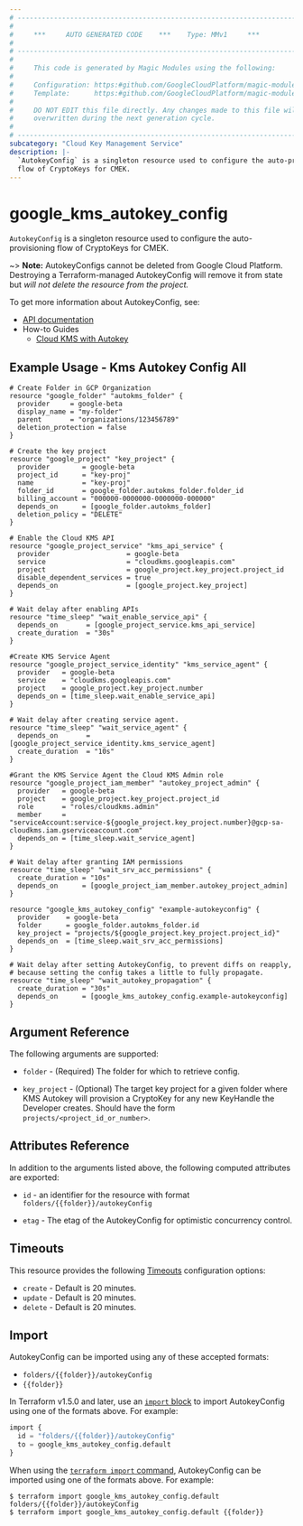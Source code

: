 ```yaml
---
# ----------------------------------------------------------------------------
#
#     ***     AUTO GENERATED CODE    ***    Type: MMv1     ***
#
# ----------------------------------------------------------------------------
#
#     This code is generated by Magic Modules using the following:
#
#     Configuration: https:#github.com/GoogleCloudPlatform/magic-modules/tree/main/mmv1/products/kms/AutokeyConfig.yaml
#     Template:      https:#github.com/GoogleCloudPlatform/magic-modules/tree/main/mmv1/templates/terraform/resource.html.markdown.tmpl
#
#     DO NOT EDIT this file directly. Any changes made to this file will be
#     overwritten during the next generation cycle.
#
# ----------------------------------------------------------------------------
subcategory: "Cloud Key Management Service"
description: |-
  `AutokeyConfig` is a singleton resource used to configure the auto-provisioning
  flow of CryptoKeys for CMEK.
---
```


# google_kms_autokey_config

`AutokeyConfig` is a singleton resource used to configure the auto-provisioning
flow of CryptoKeys for CMEK.


~> **Note:** AutokeyConfigs cannot be deleted from Google Cloud Platform.
Destroying a Terraform-managed AutokeyConfig will remove it from state but
*will not delete the resource from the project.*


To get more information about AutokeyConfig, see:

* [API documentation](https://cloud.google.com/kms/docs/reference/rest/v1/AutokeyConfig)
* How-to Guides
    * [Cloud KMS with Autokey](https://cloud.google.com/kms/docs/kms-with-autokey)

## Example Usage - Kms Autokey Config All


```hcl
# Create Folder in GCP Organization
resource "google_folder" "autokms_folder" {
  provider     = google-beta
  display_name = "my-folder"
  parent       = "organizations/123456789"
  deletion_protection = false
}

# Create the key project
resource "google_project" "key_project" {
  provider        = google-beta
  project_id      = "key-proj"
  name            = "key-proj"
  folder_id       = google_folder.autokms_folder.folder_id
  billing_account = "000000-0000000-0000000-000000"
  depends_on      = [google_folder.autokms_folder]
  deletion_policy = "DELETE"
}

# Enable the Cloud KMS API
resource "google_project_service" "kms_api_service" {
  provider                   = google-beta
  service                    = "cloudkms.googleapis.com"
  project                    = google_project.key_project.project_id
  disable_dependent_services = true
  depends_on                 = [google_project.key_project]
}

# Wait delay after enabling APIs
resource "time_sleep" "wait_enable_service_api" {
  depends_on       = [google_project_service.kms_api_service]
  create_duration  = "30s"
}

#Create KMS Service Agent
resource "google_project_service_identity" "kms_service_agent" {
  provider   = google-beta
  service    = "cloudkms.googleapis.com"
  project    = google_project.key_project.number
  depends_on = [time_sleep.wait_enable_service_api]
}

# Wait delay after creating service agent.
resource "time_sleep" "wait_service_agent" {
  depends_on       = [google_project_service_identity.kms_service_agent]
  create_duration  = "10s"
}

#Grant the KMS Service Agent the Cloud KMS Admin role
resource "google_project_iam_member" "autokey_project_admin" {
  provider   = google-beta
  project    = google_project.key_project.project_id
  role       = "roles/cloudkms.admin"
  member     = "serviceAccount:service-${google_project.key_project.number}@gcp-sa-cloudkms.iam.gserviceaccount.com"
  depends_on = [time_sleep.wait_service_agent]
}

# Wait delay after granting IAM permissions
resource "time_sleep" "wait_srv_acc_permissions" {
  create_duration = "10s"
  depends_on      = [google_project_iam_member.autokey_project_admin]
}

resource "google_kms_autokey_config" "example-autokeyconfig" {
  provider    = google-beta
  folder      = google_folder.autokms_folder.id
  key_project = "projects/${google_project.key_project.project_id}"
  depends_on  = [time_sleep.wait_srv_acc_permissions]
}

# Wait delay after setting AutokeyConfig, to prevent diffs on reapply,
# because setting the config takes a little to fully propagate.
resource "time_sleep" "wait_autokey_propagation" {
  create_duration = "30s"
  depends_on      = [google_kms_autokey_config.example-autokeyconfig]
}
```

## Argument Reference

The following arguments are supported:


* `folder` -
  (Required)
  The folder for which to retrieve config.


* `key_project` -
  (Optional)
  The target key project for a given folder where KMS Autokey will provision a
  CryptoKey for any new KeyHandle the Developer creates. Should have the form
  `projects/<project_id_or_number>`.



## Attributes Reference

In addition to the arguments listed above, the following computed attributes are exported:

* `id` - an identifier for the resource with format `folders/{{folder}}/autokeyConfig`

* `etag` -
  The etag of the AutokeyConfig for optimistic concurrency control.


## Timeouts

This resource provides the following
[Timeouts](https://developer.hashicorp.com/terraform/plugin/sdkv2/resources/retries-and-customizable-timeouts) configuration options:

- `create` - Default is 20 minutes.
- `update` - Default is 20 minutes.
- `delete` - Default is 20 minutes.

## Import


AutokeyConfig can be imported using any of these accepted formats:

* `folders/{{folder}}/autokeyConfig`
* `{{folder}}`


In Terraform v1.5.0 and later, use an [`import` block](https://developer.hashicorp.com/terraform/language/import) to import AutokeyConfig using one of the formats above. For example:

```tf
import {
  id = "folders/{{folder}}/autokeyConfig"
  to = google_kms_autokey_config.default
}
```

When using the [`terraform import` command](https://developer.hashicorp.com/terraform/cli/commands/import), AutokeyConfig can be imported using one of the formats above. For example:

```
$ terraform import google_kms_autokey_config.default folders/{{folder}}/autokeyConfig
$ terraform import google_kms_autokey_config.default {{folder}}
```
